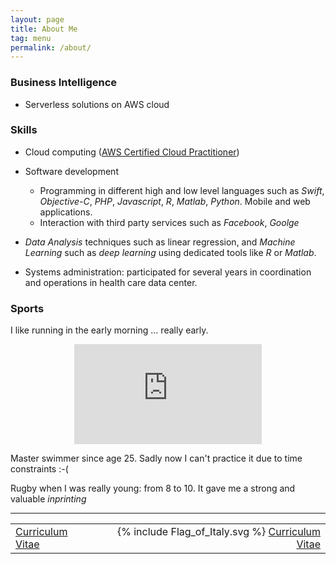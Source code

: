 ```yaml
---
layout: page
title: About Me
tag: menu
permalink: /about/
---
```


<div data-iframe-width="150" data-iframe-height="270" data-share-badge-id="1c7b67d4-19c8-465a-b1e4-21d640e0603e" data-share-badge-host="https://www.youracclaim.com"></div><script type="text/javascript" async src="//cdn.youracclaim.com/assets/utilities/embed.js"></script>

### Business Intelligence
  - Serverless solutions on AWS cloud

### Skills

 - Cloud computing ([AWS Certified Cloud Practitioner](https://www.youracclaim.com/badges/1c7b67d4-19c8-465a-b1e4-21d640e0603e/public_url))

 - Software development
    - Programming in different high and low level languages such as _Swift_, _Objective-C_, _PHP_, _Javascript_, _R_, _Matlab_, _Python_. Mobile and web applications.
    - Interaction with third party services such as _Facebook_, _Goolge_
 - _Data Analysis_ techniques such as linear regression, and _Machine Learning_ such as _deep learning_ using dedicated tools like _R_ or _Matlab_.
 - Systems administration: participated for several years in coordination and operations in health care data center.

### Sports
I like running in the early morning ... really early.

<div align="center">
<iframe height='160' width='300' frameborder='0' allowtransparency='true' scrolling='no' src='https://www.strava.com/athletes/10379133/activity-summary/efc240d5b963ed48e380fb25775bfb39ecc14543'></iframe>
</div>

Master swimmer since age 25. Sadly now I can't practice it due to time constraints :-(

Rugby when I was really young: from 8 to 10. It gave me a strong and valuable _inprinting_

<hr />
<table border = "0px" width = "100%">
	<tr>
		<td>
			<a href="{{ "/Matteo_Piombo_CV_EN_2019.pdf" | prepend: site.baseurl }}">Curriculum Vitae</a>
		</td>
		<td align="right">
			<span class="icon"> {% include Flag_of_Italy.svg %} </span>
 			<a href="{{ "/Matteo_Piombo_CV_IT_2019.pdf" | prepend: site.baseurl }}">Curriculum Vitae</a>
		</td>
	</tr>
</table>
